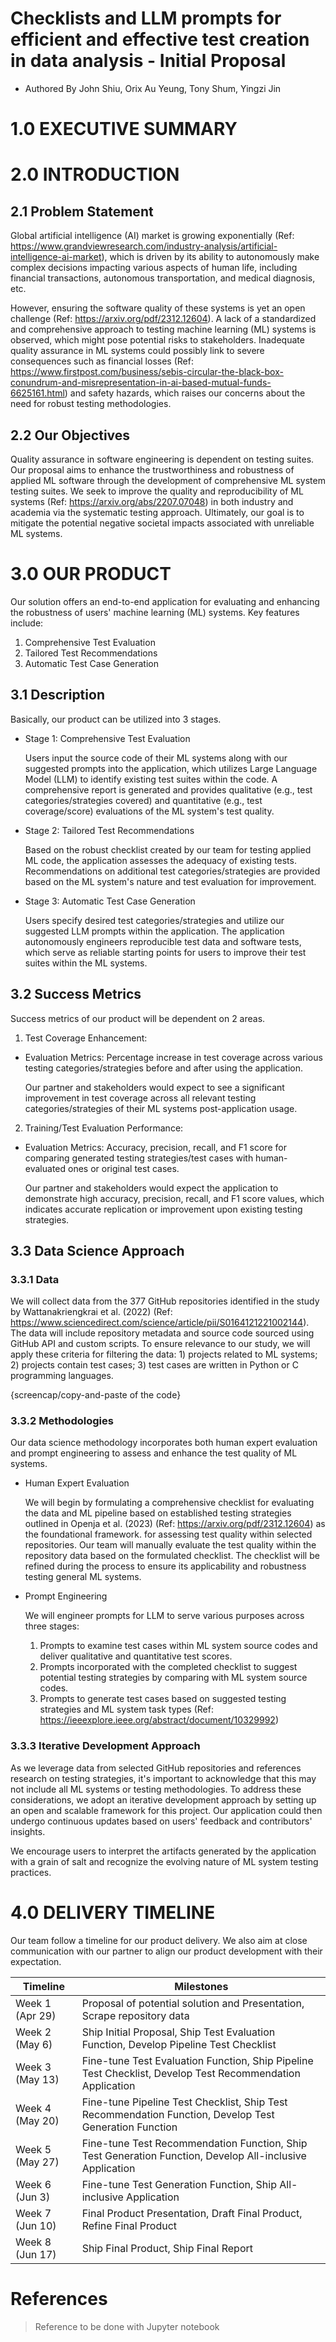# Checklists and LLM prompts for efficient and effective test creation in data analysis - Initial Proposal
- Authored By John Shiu, Orix Au Yeung, Tony Shum, Yingzi Jin

# 1.0 EXECUTIVE SUMMARY

# 2.0 INTRODUCTION

## 2.1 Problem Statement
Global artificial intelligence (AI) market is growing exponentially (Ref: https://www.grandviewresearch.com/industry-analysis/artificial-intelligence-ai-market), which is driven by its ability to autonomously make complex decisions impacting various aspects of human life, including financial transactions, autonomous transportation, and medical diagnosis, etc. 

However, ensuring the software quality of these systems is yet an open challenge (Ref: https://arxiv.org/pdf/2312.12604). A lack of a standardized and comprehensive approach to testing machine learning (ML) systems is observed, which might pose potential risks to stakeholders. Inadequate quality assurance in ML systems could possibly link to severe consequences such as financial losses (Ref: https://www.firstpost.com/business/sebis-circular-the-black-box-conundrum-and-misrepresentation-in-ai-based-mutual-funds-6625161.html) and safety hazards, which raises our concerns about the need for robust testing methodologies.

## 2.2 Our Objectives
Quality assurance in software engineering is dependent on testing suites. Our proposal aims to enhance the trustworthiness and robustness of applied ML software through the development of comprehensive ML system testing suites. We seek to improve the quality and reproducibility of ML systems (Ref: https://arxiv.org/abs/2207.07048) in both industry and academia via the systematic testing approach. Ultimately, our goal is to mitigate the potential negative societal impacts associated with unreliable ML systems.

# 3.0 OUR PRODUCT
Our solution offers an end-to-end application for evaluating and enhancing the robustness of users' machine learning (ML) systems. Key features include:
1. Comprehensive Test Evaluation
2. Tailored Test Recommendations
3. Automatic Test Case Generation

## 3.1 Description
Basically, our product can be utilized into 3 stages.

- Stage 1: Comprehensive Test Evaluation

    Users input the source code of their ML systems along with our suggested prompts into the application, which utilizes Large Language Model (LLM) to identify existing test suites within the code. A comprehensive report is generated and provides qualitative (e.g., test categories/strategies covered) and quantitative (e.g., test coverage/score) evaluations of the ML system's test quality.

- Stage 2: Tailored Test Recommendations

    Based on the robust checklist created by our team for testing applied ML code, the application assesses the adequacy of existing tests. Recommendations on additional test categories/strategies are provided based on the ML system's nature and test evaluation for improvement.

- Stage 3: Automatic Test Case Generation

    Users specify desired test categories/strategies and utilize our suggested LLM prompts within the application. The application autonomously engineers reproducible test data and software tests, which serve as reliable starting points for users to improve their test suites within the ML systems.

## 3.2 Success Metrics
Success metrics of our product will be dependent on 2 areas.

1. Test Coverage Enhancement:
- Evaluation Metrics: Percentage increase in test coverage across various testing categories/strategies before and after using the application.

    Our partner and stakeholders would expect to see a significant improvement in test coverage across all relevant testing categories/strategies of their ML systems post-application usage.

2. Training/Test Evaluation Performance:
- Evaluation Metrics: Accuracy, precision, recall, and F1 score for comparing generated testing strategies/test cases with human-evaluated ones or original test cases.

    Our partner and stakeholders would expect the application to demonstrate high accuracy, precision, recall, and F1 score values, which indicates accurate replication or improvement upon existing testing strategies.

## 3.3 Data Science Approach

### 3.3.1 Data 

We will collect data from the 377 GitHub repositories identified in the study by Wattanakriengkrai et al. (2022) (Ref: https://www.sciencedirect.com/science/article/pii/S0164121221002144). The data will include repository metadata and source code sourced using GitHub API and custom scripts. To ensure relevance to our study, we will apply these criteria for filtering the data: 1) projects related to ML systems; 2) projects contain test cases; 3) test cases are written in Python or C programming languages.

{screencap/copy-and-paste of the code}

### 3.3.2 Methodologies
Our data science methodology incorporates both human expert evaluation and prompt engineering to assess and enhance the test quality of ML systems.

- Human Expert Evaluation

    We will begin by formulating a comprehensive checklist for evaluating the data and ML pipeline based on established testing strategies outlined in Openja et al. (2023) (Ref: https://arxiv.org/pdf/2312.12604) as the foundational framework. for assessing test quality within selected repositories. Our team will manually evaluate the test quality within the repository data based on the formulated checklist. The checklist will be refined during the process to ensure its applicability and robustness testing general ML systems.

- Prompt Engineering

    We will engineer prompts for LLM to serve various purposes across three stages:
    1. Prompts to examine test cases within ML system source codes and deliver qualitative and quantitative test scores.
    2. Prompts incorporated with the completed checklist to suggest potential testing strategies by comparing with ML system source codes.
    3. Prompts to generate test cases based on suggested testing strategies and ML system task types (Ref: https://ieeexplore.ieee.org/abstract/document/10329992)

### 3.3.3 Iterative Development Approach
As we leverage data from selected GitHub repositories and references research on testing strategies, it's important to acknowledge that this may not include all ML systems or testing methodologies. To address these considerations, we adopt an iterative development approach by setting up an open and scalable framework for this project. Our application could then undergo continuous updates based on users' feedback and contributors' insights.

We encourage users to interpret the artifacts generated by the application with a grain of salt and recognize the evolving nature of ML system testing practices.

# 4.0 DELIVERY TIMELINE
Our team follow a timeline for our product delivery. We also aim at close communication with our partner to align our product development with their expectation.

| Timeline | Milestones |
|---|---|
| Week 1 (Apr 29) | Proposal of potential solution and Presentation, Scrape repository data |
| Week 2 (May 6) | Ship Initial Proposal, Ship Test Evaluation Function, Develop Pipeline Test Checklist   |
| Week 3 (May 13) | Fine-tune Test Evaluation Function, Ship Pipeline Test Checklist, Develop Test Recommendation Application |
| Week 4 (May 20) | Fine-tune Pipeline Test Checklist, Ship Test Recommendation Function, Develop Test Generation Function |
| Week 5 (May 27) | Fine-tune Test Recommendation Function, Ship Test Generation Function, Develop All-inclusive Application  |
| Week 6 (Jun 3) | Fine-tune Test Generation Function, Ship All-inclusive Application |
| Week 7 (Jun 10) | Final Product Presentation, Draft Final Product, Refine Final Product|
| Week 8 (Jun 17) | Ship Final Product, Ship Final Report |

# References
> Reference to be done with Jupyter notebook